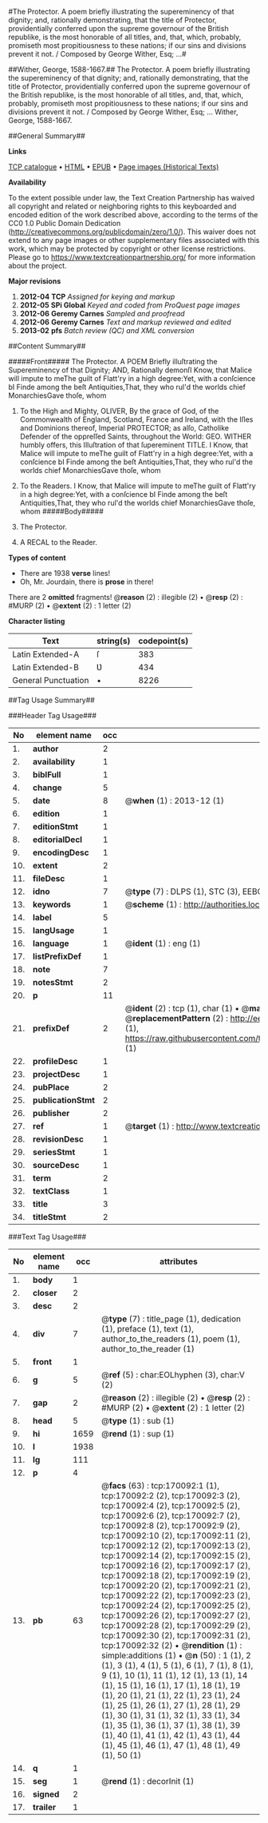 #The Protector. A poem briefly illustrating the supereminency of that dignity; and, rationally demonstrating, that the title of Protector, providentially conferred upon the supreme governour of the British republike, is the most honorable of all titles, and, that, which, probably, promiseth most propitiousness to these nations; if our sins and divisions prevent it not. / Composed by George Wither, Esq; ...#

##Wither, George, 1588-1667.##
The Protector. A poem briefly illustrating the supereminency of that dignity; and, rationally demonstrating, that the title of Protector, providentially conferred upon the supreme governour of the British republike, is the most honorable of all titles, and, that, which, probably, promiseth most propitiousness to these nations; if our sins and divisions prevent it not. / Composed by George Wither, Esq; ...
Wither, George, 1588-1667.

##General Summary##

**Links**

[TCP catalogue](http://www.ota.ox.ac.uk/tcp/)  • 
[HTML](http://tei.it.ox.ac.uk/tcp/Texts-HTML/free/A96/A96764.html)  • 
[EPUB](http://tei.it.ox.ac.uk/tcp/Texts-EPUB/free/A96/A96764.epub) • 
[Page images (Historical Texts)](https://historicaltexts.jisc.ac.uk/eebo-99868071e)

**Availability**

To the extent possible under law, the Text Creation Partnership has waived all copyright and related or neighboring rights to this keyboarded and encoded edition of the work described above, according to the terms of the CC0 1.0 Public Domain Dedication (http://creativecommons.org/publicdomain/zero/1.0/). This waiver does not extend to any page images or other supplementary files associated with this work, which may be protected by copyright or other license restrictions. Please go to https://www.textcreationpartnership.org/ for more information about the project.

**Major revisions**

1. __2012-04__ __TCP__ *Assigned for keying and markup*
1. __2012-05__ __SPi Global__ *Keyed and coded from ProQuest page images*
1. __2012-06__ __Geremy Carnes__ *Sampled and proofread*
1. __2012-06__ __Geremy Carnes__ *Text and markup reviewed and edited*
1. __2013-02__ __pfs__ *Batch review (QC) and XML conversion*

##Content Summary##

#####Front#####
The Protector. A POEM Briefly illuſtrating the Supereminency of that Dignity; AND, Rationally demonſI Know, that Malice will impute to meThe guilt of Flatt'ry in a high degree:Yet, with a conſcience bI Finde among the beſt Antiquities,That, they who rul'd the worlds chief MonarchiesGave thoſe, whom 
1. To the High and Mighty, OLIVER, By the grace of God, of the Commonwealth of England, Scotland, France and Ireland, with the Iſles and Dominions thereof, Imperial PROTECTOR; as alſo, Catholike Defender of the oppreſſed Saints, throughout the World: GEO. WITHER humbly offers, this Illuſtration of that ſupereminent TITLE.
I Know, that Malice will impute to meThe guilt of Flatt'ry in a high degree:Yet, with a conſcience bI Finde among the beſt Antiquities,That, they who rul'd the worlds chief MonarchiesGave thoſe, whom 
1. To the Readers.
I Know, that Malice will impute to meThe guilt of Flatt'ry in a high degree:Yet, with a conſcience bI Finde among the beſt Antiquities,That, they who rul'd the worlds chief MonarchiesGave thoſe, whom 
#####Body#####

1. The Protector.

1. A RECAL to the Reader.

**Types of content**

  * There are 1938 **verse** lines!
  * Oh, Mr. Jourdain, there is **prose** in there!

There are 2 **omitted** fragments! 
 @__reason__ (2) : illegible (2)  •  @__resp__ (2) : #MURP (2)  •  @__extent__ (2) : 1 letter (2)

**Character listing**


|Text|string(s)|codepoint(s)|
|---|---|---|
|Latin Extended-A|ſ|383|
|Latin Extended-B|Ʋ|434|
|General Punctuation|•|8226|

##Tag Usage Summary##

###Header Tag Usage###

|No|element name|occ|attributes|
|---|---|---|---|
|1.|__author__|2||
|2.|__availability__|1||
|3.|__biblFull__|1||
|4.|__change__|5||
|5.|__date__|8| @__when__ (1) : 2013-12 (1)|
|6.|__edition__|1||
|7.|__editionStmt__|1||
|8.|__editorialDecl__|1||
|9.|__encodingDesc__|1||
|10.|__extent__|2||
|11.|__fileDesc__|1||
|12.|__idno__|7| @__type__ (7) : DLPS (1), STC (3), EEBO-CITATION (1), PROQUEST (1), VID (1)|
|13.|__keywords__|1| @__scheme__ (1) : http://authorities.loc.gov/ (1)|
|14.|__label__|5||
|15.|__langUsage__|1||
|16.|__language__|1| @__ident__ (1) : eng (1)|
|17.|__listPrefixDef__|1||
|18.|__note__|7||
|19.|__notesStmt__|2||
|20.|__p__|11||
|21.|__prefixDef__|2| @__ident__ (2) : tcp (1), char (1)  •  @__matchPattern__ (2) : ([0-9\-]+):([0-9IVX]+) (1), (.+) (1)  •  @__replacementPattern__ (2) : http://eebo.chadwyck.com/downloadtiff?vid=$1&page=$2 (1), https://raw.githubusercontent.com/textcreationpartnership/Texts/master/tcpchars.xml#$1 (1)|
|22.|__profileDesc__|1||
|23.|__projectDesc__|1||
|24.|__pubPlace__|2||
|25.|__publicationStmt__|2||
|26.|__publisher__|2||
|27.|__ref__|1| @__target__ (1) : http://www.textcreationpartnership.org/docs/. (1)|
|28.|__revisionDesc__|1||
|29.|__seriesStmt__|1||
|30.|__sourceDesc__|1||
|31.|__term__|2||
|32.|__textClass__|1||
|33.|__title__|3||
|34.|__titleStmt__|2||


###Text Tag Usage###

|No|element name|occ|attributes|
|---|---|---|---|
|1.|__body__|1||
|2.|__closer__|2||
|3.|__desc__|2||
|4.|__div__|7| @__type__ (7) : title_page (1), dedication (1), preface (1), text (1), author_to_the_readers (1), poem (1), author_to_the_reader (1)|
|5.|__front__|1||
|6.|__g__|5| @__ref__ (5) : char:EOLhyphen (3), char:V (2)|
|7.|__gap__|2| @__reason__ (2) : illegible (2)  •  @__resp__ (2) : #MURP (2)  •  @__extent__ (2) : 1 letter (2)|
|8.|__head__|5| @__type__ (1) : sub (1)|
|9.|__hi__|1659| @__rend__ (1) : sup (1)|
|10.|__l__|1938||
|11.|__lg__|111||
|12.|__p__|4||
|13.|__pb__|63| @__facs__ (63) : tcp:170092:1 (1), tcp:170092:2 (2), tcp:170092:3 (2), tcp:170092:4 (2), tcp:170092:5 (2), tcp:170092:6 (2), tcp:170092:7 (2), tcp:170092:8 (2), tcp:170092:9 (2), tcp:170092:10 (2), tcp:170092:11 (2), tcp:170092:12 (2), tcp:170092:13 (2), tcp:170092:14 (2), tcp:170092:15 (2), tcp:170092:16 (2), tcp:170092:17 (2), tcp:170092:18 (2), tcp:170092:19 (2), tcp:170092:20 (2), tcp:170092:21 (2), tcp:170092:22 (2), tcp:170092:23 (2), tcp:170092:24 (2), tcp:170092:25 (2), tcp:170092:26 (2), tcp:170092:27 (2), tcp:170092:28 (2), tcp:170092:29 (2), tcp:170092:30 (2), tcp:170092:31 (2), tcp:170092:32 (2)  •  @__rendition__ (1) : simple:additions (1)  •  @__n__ (50) : 1 (1), 2 (1), 3 (1), 4 (1), 5 (1), 6 (1), 7 (1), 8 (1), 9 (1), 10 (1), 11 (1), 12 (1), 13 (1), 14 (1), 15 (1), 16 (1), 17 (1), 18 (1), 19 (1), 20 (1), 21 (1), 22 (1), 23 (1), 24 (1), 25 (1), 26 (1), 27 (1), 28 (1), 29 (1), 30 (1), 31 (1), 32 (1), 33 (1), 34 (1), 35 (1), 36 (1), 37 (1), 38 (1), 39 (1), 40 (1), 41 (1), 42 (1), 43 (1), 44 (1), 45 (1), 46 (1), 47 (1), 48 (1), 49 (1), 50 (1)|
|14.|__q__|1||
|15.|__seg__|1| @__rend__ (1) : decorInit (1)|
|16.|__signed__|2||
|17.|__trailer__|1||

